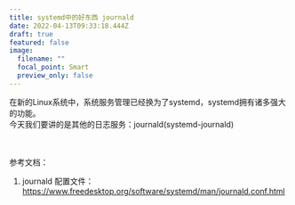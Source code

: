 ```yaml
---
title: systemd中的好东西 journald
date: 2022-04-13T09:33:18.444Z
draft: true
featured: false
image:
  filename: ""
  focal_point: Smart
  preview_only: false
---
```

在新的Linux系统中，系统服务管理已经换为了systemd，systemd拥有诸多强大的功能。\
今天我们要讲的是其他的日志服务：journald(systemd-journald)



\
\
参考文档：

1. journald 配置文件：https://www.freedesktop.org/software/systemd/man/journald.conf.html
